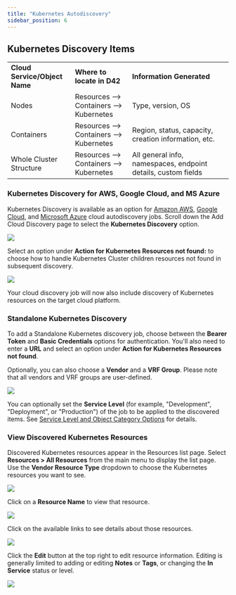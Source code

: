 ```yaml
---
title: "Kubernetes Autodiscovery"
sidebar_position: 6
---
```


## Kubernetes Discovery Items

<table><tbody><tr><td><strong>Cloud Service/Object Name</strong></td><td><strong>Where to locate in D42</strong></td><td><strong>Information</strong>&nbsp;<strong>Generated</strong></td></tr><tr><td>Nodes</td><td>Resources --&gt; Containers --&gt; Kubernetes</td><td>Type, version, OS</td></tr><tr><td>Containers</td><td>Resources --&gt; Containers --&gt; Kubernetes</td><td>Region, status, capacity, creation information, etc.</td></tr><tr><td>Whole Cluster Structure</td><td>Resources --&gt; Containers --&gt; Kubernetes</td><td>All general info, namespaces, endpoint details, custom fields</td></tr></tbody></table>

### Kubernetes Discovery for AWS, Google Cloud, and MS Azure

Kubernetes Discovery is available as an option for [Amazon AWS](auto-discovery/cloud-auto-discovery/aws-autodiscovery.mdx), [Google Cloud](auto-discovery/cloud-auto-discovery/google-cloud-platform-autodiscovery.mdx), and [Microsoft Azure](auto-discovery/cloud-auto-discovery/azure-autodiscovery.mdx) cloud autodiscovery jobs. Scroll down the Add Cloud Discovery page to select the **Kubernetes Discovery** option.

![](/assets/images/discovery_cloud_platforms_autodiscovery_kubernetes-autodiscovery1.png)

Select an option under **Action for Kubernetes Resources not found:** to choose how to handle Kubernetes Cluster children resources not found in subsequent discovery.

![](/assets/images/discovery_cloud_platforms_autodiscovery_kubernetes-autodiscovery2.png)

Your cloud discovery job will now also include discovery of Kubernetes resources on the target cloud platform.

### Standalone Kubernetes Discovery

To add a Standalone Kubernetes discovery job, choose between the **Bearer Token** and **Basic Credentials** options for authentication. You'll also need to enter a **URL** and select an option under **Action for Kubernetes Resources not found**.

Optionally, you can also choose a **Vendor** and a **VRF Group**. Please note that all vendors and VRF groups are user-defined.

![](/assets/images/discovery_cloud_platforms_autodiscovery_kubernetes-autodiscovery3.png)

You can optionally set the **Service Level** (for example, "Development", "Deployment", or "Production") of the job to be applied to the discovered items. See [Service Level and Object Category Options](index.mdx#service-level-and-object-category-options) for details.

### View Discovered Kubernetes Resources

Discovered Kubernetes resources appear in the Resources list page. Select **Resources > All Resources** from the main menu to display the list page. Use the **Vendor Resource Type** dropdown to choose the Kubernetes resources you want to see.

![](/assets/images/discovery_cloud_platforms_autodiscovery_kubernetes-autodiscovery4.png)

Click on a **Resource Name** to view that resource.

![](/assets/images/discovery_cloud_platforms_autodiscovery_kubernetes-autodiscovery5.png)

Click on the available links to see details about those resources.

![](/assets/images/discovery_cloud_platforms_autodiscovery_kubernetes-autodiscovery6.png)

Click the **Edit** button at the top right to edit resource information. Editing is generally limited to adding or editing **Notes** or **Tags**, or changing the **In Service** status or level.

![](/assets/images/discovery_cloud_platforms_autodiscovery_kubernetes-autodiscovery7.png)
